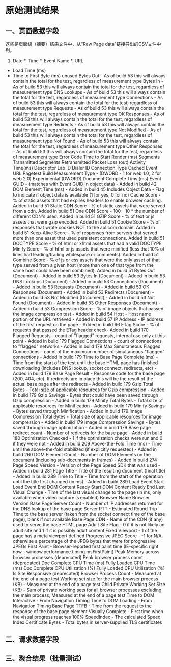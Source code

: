 # 原始测试结果
## 一、页面数据字段
这些是页面级（摘要）结果文件中，从“Raw Page data”链接导出的CSV文件中列。

1. Date
*. Time
*. Event Name
*. URL
* Load Time (ms)
* Time to First Byte (ms)
unused
Bytes Out - As of build 53 this will always contain the total for the test, regardless of measurement type
Bytes In - As of build 53 this will always contain the total for the test, regardless of measurement type
DNS Lookups - As of build 53 this will always contain the total for the test, regardless of measurement type
Connections - As of build 53 this will always contain the total for the test, regardless of measurement type
Requests - As of build 53 this will always contain the total for the test, regardless of measurement type
OK Responses - As of build 53 this will always contain the total for the test, regardless of measurement type
Redirects - As of build 53 this will always contain the total for the test, regardless of measurement type
Not Modified - As of build 53 this will always contain the total for the test, regardless of measurement type
Not Found - As of build 53 this will always contain the total for the test, regardless of measurement type
Other Responses - As of build 53 this will always contain the total for the test, regardless of measurement type
Error Code
Time to Start Render (ms)
Segments Transmitted
Segments Retransmitted
Packet Loss (out)
Activity Time(ms)
Descriptor
Lab ID
Dialer ID
Connection Type
Cached
Event URL
Pagetest Build
Measurement Type - (DWORD - 1 for web 1.0, 2 for web 2.0)
Experimental (DWORD)
Document Complete Tims (ms)
Event GUID - (matches with Event GUID in object data) - Added in build 42
DOM Element Time (ms) - Added in build 45
Includes Object Data - Flag to indicate if object data is available (1 for yes, 0 for no)
Cache Score - % of static assets that had expires headers to enable browser caching. Added in build 51
Static CDN Score - % of static assets that were served from a cdn. Added in build 51
One CDN Score - 100 - 10 * the number of different CDN's used. Added in build 51
GZIP Score - % of text or js assets that were gzip encoded. Added in build 51
Cookie Score - % of responses that wrote cookies NOT to the aol.com domain. Added in build 51
Keep-Alive Score - % of responses from servers that served more than one asset that used persistent connections. Added in build 51
DOCTYPE Score - % of html or xhtml assets that had a valid DOCTYPE
Minify Score - % of html or js assets that were minified (less that 10% of lines had leading/trailing whitespace or comments). Added in build 51
Combine Score - % of js or css assets that were the only asset of that type served from a given host (more than one of that type from the same host could have been combined). Added in build 51
Bytes Out (Document) - Added in build 53
Bytes In (Document) - Added in build 53
DNS Lookups (Document) - Added in build 53
Connections (Document) - Added in build 53
Requests (Document) - Added in build 53
OK Responses (Document) - Added in build 53
Redirects (Document) - Added in build 53
Not Modified (Document) - Added in build 53
Not Found (Document) - Added in build 53
Other Responses (Document) - Added in build 53
Compression Score - % of image objects that passed the image compression test - Added in build 54
Host - Host name portion of the URL retrieved - Added in build 57
IP Address - IP address of the first request on the page - Added in build 66
ETag Score - % of requests that passed the ETag header check- Added in build 170
Flagged Requests - count of "flagged" requests, internal use only at this point - Added in build 179
Flagged Connections - count of connections to "flagged" networks - Added in build 179
Max Simultaneous Flagged Connections - count of the maximum number of simultaneous "flagged" connections - Added in build 179
Time to Base Page Complete (ms) - Time from the start of the test until the base HTML page has finished downloading (includes DNS lookup, socket connect, redirects, etc) - Added in build 179
Base Page Result - Response code for the base page (200, 404, etc). If redirects are in place this will be the result of the actual base page after the redirects - Added in build 179
Gzip Total Bytes - Total size of applicable resources for Gzip compression - Added in build 179
Gzip Savings - Bytes that could have been saved through Gzip compression - Added in build 179
Minify Total Bytes - Total size of applicable resources for Minification - Added in build 179
Minify Savings - Bytes saved through Minification - Added in build 179
Image Compression Total Bytes - Total size of applicable resources for image compression - Added in build 179
Image Compression Savings - Bytes saved through image optimization - Added in build 179
Base page redirect count - Number of redirects for the base page - Added in build 180
Optimization Checked - 1 if the optimization checks were run and 0 if they were not - Added in build 209
Above-the-Fold Time (ms) - Time until the above-the-fold stabilized (if explicitly requested) - Added in build 260
DOM Element Count - Number of DOM Elements on the document (including sub-documents in frames) - Added in build 274
Page Speed Version - Version of the Page Speed SDK that was used - Added in build 281
Page Title - Title of the resulting document (final title) - Added in build 289
Time to Title - Time from the start of the operation until the title first changed (in ms) - Added in build 289
Load Event Start
Load Event End
DOM Content Ready Start
DOM Content Ready End
Last Visual Change - Time of the last visual change to the page (in ms, only available when video capture is enabled)
Browser Name
Browser Version
Base Page Server Count - Number of IP addresses returned for the DNS lookup of the base page
Server RTT - Estimated Round Trip Time to the base server (taken from the socket connect time of the base page), blank if not available
Base Page CDN - Name of the CDN (if any) used to serve the base HTML page
Adult Site Flag - 0 if it is not likely an adult site and 1 if it is possibly adult content
Fixed Viewport - 1 of the page has a meta viewport defined
Progressive JPEG Score - -1 for N/A, otherwise a percentage of the JPEG bytes that were for progressive JPEGs
First Paint - Browser-reported first paint time (IE-specific right now - window.performance.timing.msFirstPaint)
Peak Memory across browser processes (deprecated)
Peak browser process count (deprecated)
Doc Complete CPU Time (ms)
Fully Loaded CPU Time (ms)
Doc Complete CPU Utilization (%)
Fully Loaded CPU Utilization (%)
Is Site Responsive (deprecated)
Browser Process Count - Measured at the end of a page test
Working set size for the main browser process (KB) - Measured at the end of a page test
Child Private Working Set Size (KB) - Sum of private working sets for all browser processes excluding the main process, Measured at the end of a page test
Time to DOM Interactive - From Navigation Timing
Time to DOM Loading - From Navigation Timing
Base Page TTFB - Time from the request to the response of the base page element
Visually Complete - First time when the visual progress reaches 100%
SpeedIndex - The calculated Speed Index
Certificate Bytes - Total bytes in server-supplied TLS certificates
## 二、请求数据字段
## 三、聚合结果（批量测试）